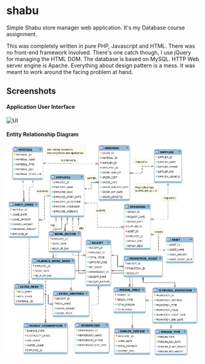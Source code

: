 # shabu
Simple Shabu store manager web application. It's my Database course assignment.

This was completely written in pure PHP, Javascript and HTML. There was no front-end framework involved. There's one catch though, I use jQuery for managing the HTML DOM. The database is based on MySQL. HTTP Web server engine is Apache. Everything about design pattern is a mess. It was meant to work around the facing problem at hand.

## Screenshots
#### Application User Interface
![UI](UI.png "User Interface")
#### Entity Relationship Diagram
![ERD](screenshots/ERD.png "Entity Relationship Diagram")
